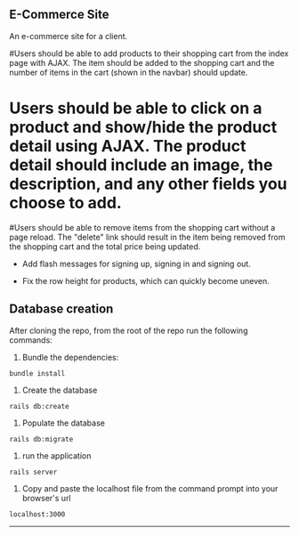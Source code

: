 ## E-Commerce Site

An e-commerce site for a client.


#Users should be able to add products to their shopping cart from the index page with AJAX. The item should be added to the shopping cart and the number of items in the cart (shown in the navbar) should update.

# Users should be able to click on a product and show/hide the product detail using AJAX. The product detail should include an image, the description, and any other fields you choose to add.

#Users should be able to remove items from the shopping cart without a page reload. The "delete" link should result in the item being removed from the shopping cart and the total price being updated.

* Add flash messages for signing up, signing in and signing out.

* Fix the row height for products, which can quickly become uneven.


## Database creation
After cloning the repo, from the root of the repo run the following commands:
1. Bundle the dependencies:
```
bundle install
```
1. Create the database
```
rails db:create
```
1. Populate the database
```
rails db:migrate
```
1. run the application
```
rails server
```
1. Copy and paste the localhost file from the command prompt into your browser's url
```
localhost:3000
```
<hr/>
